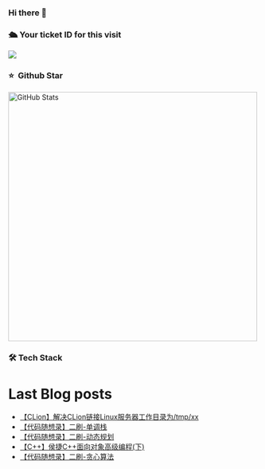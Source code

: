 ### Hi there 👋

<!--
**doraemon-hub-art/doraemon-hub-art** is a ✨ _special_ ✨ repository because its `README.md` (this file) appears on your GitHub profile.

Here are some ideas to get you started:

- 🔭 I’m currently working on ...

- 🌱 I’m currently learning ...

- 👯 I’m looking to collaborate on ...

- 🤔 I’m looking for help with ...

- 💬 Ask me about ...

- 📫 How to reach me: ...

- 😄 Pronouns: ...

- ⚡ Fun fact: ...
  -->

  

### **🛳** **Your ticket ID for this visit**

<img src="https://profile-counter.glitch.me/doraemon-hub-art/count.svg" />

### ⭐️ &nbsp;Github Star

<img width="500px"  alt="GitHub Stats" src="https://github-readme-stats.vercel.app/api?username=doraemon-hub-art&count_private=true&show_icons=true"/>

### **🛠** **Tech Stack**

# Last Blog posts
<!-- BLOG-POST-LIST:START -->
- [【CLion】解决CLion链接Linux服务器工作目录为/tmp/xx](https://banshengua.top/%e3%80%90clion%e3%80%91%e8%a7%a3%e5%86%b3clion%e9%93%be%e6%8e%a5linux%e6%9c%8d%e5%8a%a1%e5%99%a8%e5%b7%a5%e4%bd%9c%e7%9b%ae%e5%bd%95%e4%b8%ba-tmp-xx/)
- [【代码随想录】二刷-单调栈](https://banshengua.top/%e3%80%90%e4%bb%a3%e7%a0%81%e9%9a%8f%e6%83%b3%e5%bd%95%e3%80%91%e4%ba%8c%e5%88%b7-%e5%8d%95%e8%b0%83%e6%a0%88/)
- [【代码随想录】二刷-动态规划](https://banshengua.top/%e3%80%90%e4%bb%a3%e7%a0%81%e9%9a%8f%e6%83%b3%e5%bd%95%e3%80%91%e4%ba%8c%e5%88%b7-%e5%8a%a8%e6%80%81%e8%a7%84%e5%88%92/)
- [【C++】侯捷C++面向对象高级编程&lpar;下&rpar;](https://banshengua.top/%e3%80%90c%e3%80%91%e4%be%af%e6%8d%b7c%e9%9d%a2%e5%90%91%e5%af%b9%e8%b1%a1%e9%ab%98%e7%ba%a7%e7%bc%96%e7%a8%8b%e4%b8%8b/)
- [【代码随想录】二刷-贪心算法](https://banshengua.top/596-2/)
<!-- BLOG-POST-LIST:END -->


